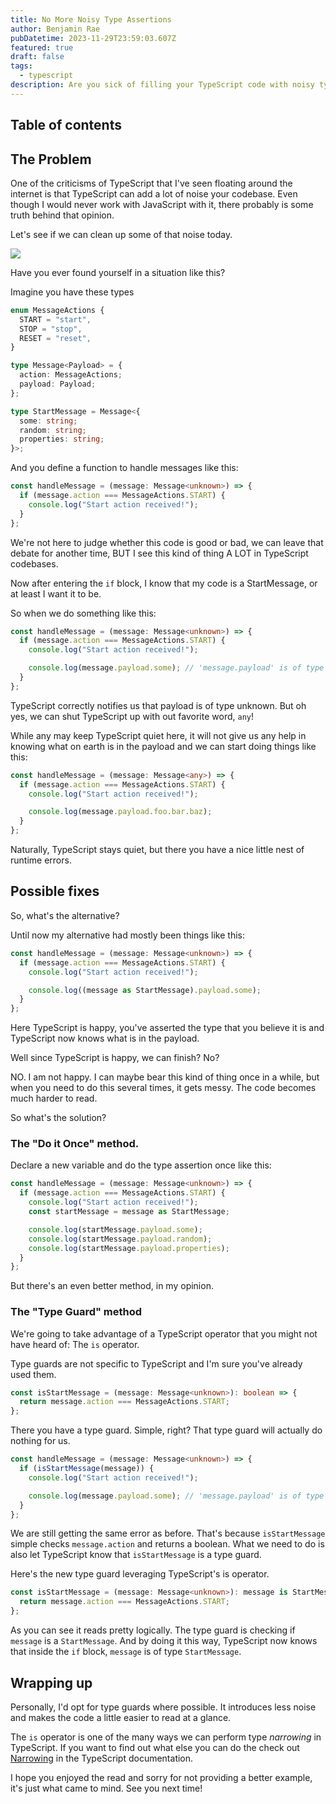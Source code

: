 ```yaml
---
title: No More Noisy Type Assertions
author: Benjamin Rae
pubDatetime: 2023-11-29T23:59:03.607Z
featured: true
draft: false
tags:
  - typescript
description: Are you sick of filling your TypeScript code with noisy type assertions? Maybe with this you can remove them from your code completely.
---
```


## Table of contents

## The Problem

One of the criticisms of TypeScript that I've seen floating around the internet is that TypeScript can add a lot of noise your codebase. Even though I would never work with JavaScript with it, there probably is some truth behind that opinion.

Let's see if we can clean up some of that noise today.

![](https://media.giphy.com/media/xsATxBQfeKHCg/giphy-downsized-large.gif)

Have you ever found yourself in a situation like this?

Imagine you have these types

```ts
enum MessageActions {
  START = "start",
  STOP = "stop",
  RESET = "reset",
}

type Message<Payload> = {
  action: MessageActions;
  payload: Payload;
};

type StartMessage = Message<{
  some: string;
  random: string;
  properties: string;
}>;
```

And you define a function to handle messages like this:

```ts
const handleMessage = (message: Message<unknown>) => {
  if (message.action === MessageActions.START) {
    console.log("Start action received!");
  }
};
```

We're not here to judge whether this code is good or bad, we can leave that debate for another time, BUT I see this kind of thing A LOT in TypeScript codebases.

Now after entering the `if` block, I know that my code is a StartMessage, or at least I want it to be.

So when we do something like this:

```ts
const handleMessage = (message: Message<unknown>) => {
  if (message.action === MessageActions.START) {
    console.log("Start action received!");

    console.log(message.payload.some); // 'message.payload' is of type 'unknown'
  }
};
```

TypeScript correctly notifies us that payload is of type unknown. But oh yes, we can shut TypeScript up with out favorite word, `any`!

While any may keep TypeScript quiet here, it will not give us any help in knowing what on earth is in the payload and we can start doing things like this:

```ts
const handleMessage = (message: Message<any>) => {
  if (message.action === MessageActions.START) {
    console.log("Start action received!");

    console.log(message.payload.foo.bar.baz);
  }
};
```

Naturally, TypeScript stays quiet, but there you have a nice little nest of runtime errors.

## Possible fixes

So, what's the alternative?

Until now my alternative had mostly been things like this:

```ts
const handleMessage = (message: Message<unknown>) => {
  if (message.action === MessageActions.START) {
    console.log("Start action received!");

    console.log((message as StartMessage).payload.some);
  }
};
```

Here TypeScript is happy, you've asserted the type that you believe it is and TypeScript now knows what is in the payload.

Well since TypeScript is happy, we can finish? No?

NO. I am not happy. I can maybe bear this kind of thing once in a while, but when you need to do this several times, it gets messy. The code becomes much harder to read.

So what's the solution?

### The "Do it Once" method.

Declare a new variable and do the type assertion once like this:

```ts
const handleMessage = (message: Message<unknown>) => {
  if (message.action === MessageActions.START) {
    console.log("Start action received!");
    const startMessage = message as StartMessage;

    console.log(startMessage.payload.some);
    console.log(startMessage.payload.random);
    console.log(startMessage.payload.properties);
  }
};
```

But there's an even better method, in my opinion.

### The "Type Guard" method

We're going to take advantage of a TypeScript operator that you might not have heard of: The `is` operator.

Type guards are not specific to TypeScript and I'm sure you've already used them.

```ts
const isStartMessage = (message: Message<unknown>): boolean => {
  return message.action === MessageActions.START;
};
```

There you have a type guard. Simple, right? That type guard will actually do nothing for us.

```ts
const handleMessage = (message: Message<unknown>) => {
  if (isStartMessage(message)) {
    console.log("Start action received!");

    console.log(message.payload.some); // 'message.payload' is of type 'unknown'
  }
};
```

We are still getting the same error as before. That's because `isStartMessage` simple checks `message.action` and returns a boolean. What we need to do is also let TypeScript know that `isStartMessage` is a type guard.

Here's the new type guard leveraging TypeScript's is operator.

```ts
const isStartMessage = (message: Message<unknown>): message is StartMessage => {
  return message.action === MessageActions.START;
};
```

As you can see it reads pretty logically. The type guard is checking if `message` is a `StartMessage`. And by doing it this way, TypeScript now knows that inside the `if` block, `message` is of type `StartMessage`.

## Wrapping up

Personally, I'd opt for type guards where possible. It introduces less noise and makes the code a little easier to read at a glance.

The `is` operator is one of the many ways we can perform type _narrowing_ in TypeScript. If you want to find out what else you can do the check out [Narrowing](https://www.typescriptlang.org/docs/handbook/2/narrowing.html) in the TypeScript documentation.

I hope you enjoyed the read and sorry for not providing a better example, it's just what came to mind. See you next time!
